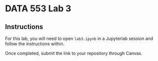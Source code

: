 # DATA 553 Lab 3

## Instructions

For this lab, you will need to open `lab3.ipynb` in a Jupyterlab session and follow the instructions within. 

Once completed, submit the link to your repository through Canvas.
